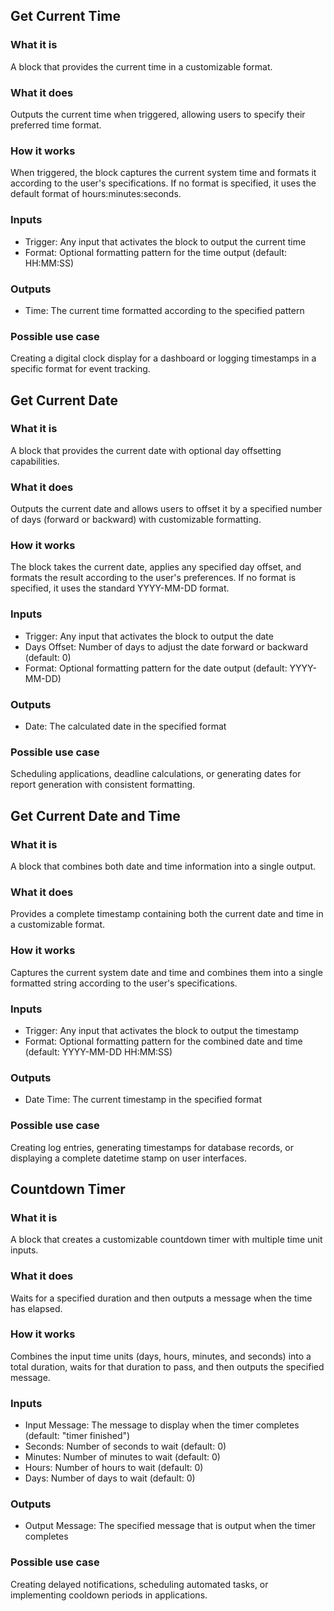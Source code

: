 
## Get Current Time

### What it is
A block that provides the current time in a customizable format.

### What it does
Outputs the current time when triggered, allowing users to specify their preferred time format.

### How it works
When triggered, the block captures the current system time and formats it according to the user's specifications. If no format is specified, it uses the default format of hours:minutes:seconds.

### Inputs
- Trigger: Any input that activates the block to output the current time
- Format: Optional formatting pattern for the time output (default: HH:MM:SS)

### Outputs
- Time: The current time formatted according to the specified pattern

### Possible use case
Creating a digital clock display for a dashboard or logging timestamps in a specific format for event tracking.

## Get Current Date

### What it is
A block that provides the current date with optional day offsetting capabilities.

### What it does
Outputs the current date and allows users to offset it by a specified number of days (forward or backward) with customizable formatting.

### How it works
The block takes the current date, applies any specified day offset, and formats the result according to the user's preferences. If no format is specified, it uses the standard YYYY-MM-DD format.

### Inputs
- Trigger: Any input that activates the block to output the date
- Days Offset: Number of days to adjust the date forward or backward (default: 0)
- Format: Optional formatting pattern for the date output (default: YYYY-MM-DD)

### Outputs
- Date: The calculated date in the specified format

### Possible use case
Scheduling applications, deadline calculations, or generating dates for report generation with consistent formatting.

## Get Current Date and Time

### What it is
A block that combines both date and time information into a single output.

### What it does
Provides a complete timestamp containing both the current date and time in a customizable format.

### How it works
Captures the current system date and time and combines them into a single formatted string according to the user's specifications.

### Inputs
- Trigger: Any input that activates the block to output the timestamp
- Format: Optional formatting pattern for the combined date and time (default: YYYY-MM-DD HH:MM:SS)

### Outputs
- Date Time: The current timestamp in the specified format

### Possible use case
Creating log entries, generating timestamps for database records, or displaying a complete datetime stamp on user interfaces.

## Countdown Timer

### What it is
A block that creates a customizable countdown timer with multiple time unit inputs.

### What it does
Waits for a specified duration and then outputs a message when the time has elapsed.

### How it works
Combines the input time units (days, hours, minutes, and seconds) into a total duration, waits for that duration to pass, and then outputs the specified message.

### Inputs
- Input Message: The message to display when the timer completes (default: "timer finished")
- Seconds: Number of seconds to wait (default: 0)
- Minutes: Number of minutes to wait (default: 0)
- Hours: Number of hours to wait (default: 0)
- Days: Number of days to wait (default: 0)

### Outputs
- Output Message: The specified message that is output when the timer completes

### Possible use case
Creating delayed notifications, scheduling automated tasks, or implementing cooldown periods in applications.

